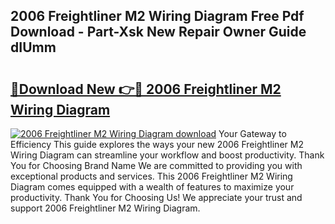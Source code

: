 ## 2006 Freightliner M2 Wiring Diagram Free Pdf Download - Part-Xsk New Repair Owner Guide dIUmm

# <h2><a href="http://dfunuui.blite.top/?on=2006+Freightliner+M2+Wiring+Diagram">🔗Download New 👉🔴 2006 Freightliner M2 Wiring Diagram</a></h2>

[![2006 Freightliner M2 Wiring Diagram download](https://i.imgur.com/lujVjoI.png)](http://dfunuui.blite.top/?on=2006+Freightliner+M2+Wiring+Diagram)
Your Gateway to Efficiency This guide explores the ways your new 2006 Freightliner M2 Wiring Diagram can streamline your workflow and boost productivity. Thank You for Choosing Brand Name We are committed to providing you with exceptional products and services. This 2006 Freightliner M2 Wiring Diagram comes equipped with a wealth of features to maximize your productivity. Thank You for Choosing Us! We appreciate your trust and support 2006 Freightliner M2 Wiring Diagram.
